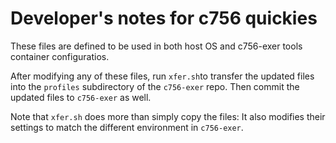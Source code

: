 # Developer's notes for c756 quickies

These files are defined to be used in both host OS and
c756-exer tools container configuratios.

After modifying any of these files, run `xfer.sh`to transfer the
updated files into the `profiles` subdirectory of the `c756-exer` repo.
Then commit the updated files to `c756-exer` as well.

Note that `xfer.sh` does more than simply copy the files:  It also
modifies their settings to match the different environment in `c756-exer`.